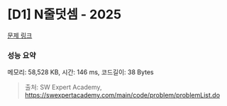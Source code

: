 # [D1] N줄덧셈 - 2025 

[문제 링크](https://swexpertacademy.com/main/code/problem/problemDetail.do?contestProbId=AV5QFZtaAscDFAUq) 

### 성능 요약

메모리: 58,528 KB, 시간: 146 ms, 코드길이: 38 Bytes



> 출처: SW Expert Academy, https://swexpertacademy.com/main/code/problem/problemList.do